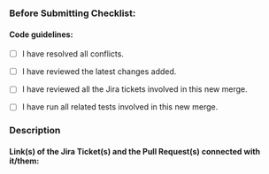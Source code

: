 ### Before Submitting Checklist:

#### Code guidelines: 

<!--- Put an X between brackets to set the checklist item as done. -->

<!--- Make sure that all conflicts were resolved so that previously added functions and/or tests aren't affected. -->

- [ ] I have resolved all conflicts.
- [ ] I have reviewed the latest changes added.
- [ ] I have reviewed all the Jira tickets involved in this new merge.
- [ ] I have run all related tests involved in this new merge.


### Description

<!--- Describe what is being merged. Remember to include all the changes made after merging your feature branch into the development branch. -->

#### Link(s) of the Jira Ticket(s) and the Pull Request(s) connected with it/them:

<!--- Create a list of: [Jira Ticket ID](link) | [Pull Request](link). -->
